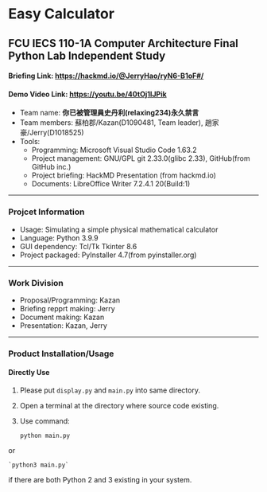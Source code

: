 # Easy Calculator
## FCU IECS 110-1A Computer Architecture Final Python Lab Independent Study

#### Briefing Link: https://hackmd.io/@JerryHao/ryN6-B1oF#/

#### Demo Video Link: https://youtu.be/40tOj1IJPik

+ Team name: **你已被管理員史丹利(relaxing234)永久禁言**
+ Team members: 蘇柏郡/Kazan(D1090481, Team leader), 趙家豪/Jerry(D1018525)
+ Tools: 
    + Programming: Microsoft Visual Studio Code 1.63.2
    + Project management: GNU/GPL git 2.33.0(glibc 2.33), GitHub(from GitHub inc.)
    + Project briefing: HackMD Presentation (from hackmd.io)
    + Documents: LibreOffice Writer 7.2.4.1 20(Build:1)

---

### Projcet Information

+ Usage: Simulating a simple physical mathematical calculator
+ Language: Python 3.9.9
+ GUI dependency: Tcl/Tk Tkinter 8.6
+ Project packaged: PyInstaller 4.7(from pyinstaller.org) 

---

### Work Division

+ Proposal/Programming: Kazan
+ Briefing repprt making: Jerry
+ Document making: Kazan
+ Presentation: Kazan, Jerry

---

### Product Installation/Usage

#### Directly Use

1. Please put `display.py` and `main.py` into same directory.
2. Open a terminal at the directory where source code existing.
3. Use command:
    
    `python main.py`
    
or

    `python3 main.py`

if there are both Python 2 and 3 existing in your system.